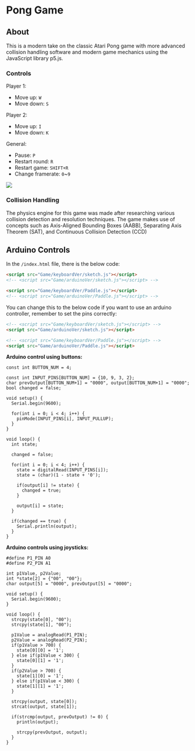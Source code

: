 # Pong Game

## About

This is a modern take on the classic Atari Pong game with more advanced collision handling software and modern game mechanics using the JavaScript library p5.js.

### Controls

Player 1:
* Move up: `W`
* Move down: `S`

Player 2:
* Move up: `I`
* Move down: `K`

General:
* Pause: `P`
* Restart round: `R`
* Restart game: `SHIFT+R`
* Change framerate: `0`~`9`

<img src="https://github.com/Khangaii/Pong-Game/assets/92357084/8830af4c-886a-4eb8-901d-3cc48fb20570" >

### Collision Handling

The physics engine for this game was made after researching various collision detection and resolution techniques.
The game makes use of concepts such as Axis-Aligned Bounding Boxes (AABB), Separating Axis Theorem (SAT), and Continuous Collision Detection (CCD)

## Arduino Controls

In the `/index.html` file, there is the below code:
```HTML
<script src="Game/keyboardVer/sketch.js"></script>
<!-- <script src="Game/arduinoVer/sketch.js"></script> -->

<script src="Game/keyboardVer/Paddle.js"></script>
<!-- <script src="Game/arduinoVer/Paddle.js"></script> -->
```

You can change this to the below code if you want to use an arduino controller, remember to set the pins correctly:
```HTML
<!-- <script src="Game/keyboardVer/sketch.js"></script> -->
<script src="Game/arduinoVer/sketch.js"></script>

<!-- <script src="Game/keyboardVer/Paddle.js"></script> -->
<script src="Game/arduinoVer/Paddle.js"></script>
```

**Arduino control using buttons:**
```INO
const int BUTTON_NUM = 4;

const int INPUT_PINS[BUTTON_NUM] = {10, 9, 3, 2};
char prevOutput[BUTTON_NUM+1] = "0000", output[BUTTON_NUM+1] = "0000";
bool changed = false;

void setup() {
  Serial.begin(9600);

  for(int i = 0; i < 4; i++) {
    pinMode(INPUT_PINS[i], INPUT_PULLUP);
  }
}

void loop() {
  int state;
  
  changed = false;
  
  for(int i = 0; i < 4; i++) {
    state = digitalRead(INPUT_PINS[i]);
    state = (char)(1 - state + '0');

    if(output[i] != state) {
      changed = true;
    }

    output[i] = state;
  }

  if(changed == true) {
    Serial.println(output);
  }
}
```

**Arduino controls using joysticks:**
```INO
#define P1_PIN A0
#define P2_PIN A1

int p1Value, p2Value;
int *state[2] = {"00", "00"};
char output[5] = "0000", prevOutput[5] = "0000";

void setup() {
  Serial.begin(9600);
}

void loop() {
  strcpy(state[0], "00");
  strcpy(state[1], "00");
  
  p1Value = analogRead(P1_PIN);
  p2Value = analogRead(P2_PIN);
  if(p1Value > 700) {
    state[0][0] = '1';
  } else if(p1Value < 300) {
    state[0][1] = '1';
  }
  if(p2Value > 700) {
    state[1][0] = '1';
  } else if(p1Value < 300) {
    state[1][1] = '1';
  }

  strcpy(output, state[0]);
  strcat(output, state[1]);

  if(strcmp(output, prevOutput) != 0) {
    println(output);

    strcpy(prevOutput, output);
  }
}
```
